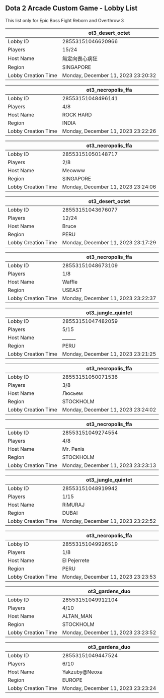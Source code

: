 ## Dota 2 Arcade Custom Game - Lobby List

This list only for Epic Boss Fight Reborn and Overthrow 3

|  | ot3_desert_octet |
| ------ | ------ |
| Lobby ID | 28553151046620966 |
| Players | 15/24 |
| Host Name | 無定向喪心病狂 |
| Region | SINGAPORE |
| Lobby Creation Time | Monday, December 11, 2023 23:20:32 |


|  | ot3_necropolis_ffa |
| ------ | ------ |
| Lobby ID | 28553151048496141 |
| Players | 4/8 |
| Host Name | ROCK HARD |
| Region | INDIA |
| Lobby Creation Time | Monday, December 11, 2023 23:22:26 |


|  | ot3_necropolis_ffa |
| ------ | ------ |
| Lobby ID | 28553151050148717 |
| Players | 2/8 |
| Host Name | Meowww |
| Region | SINGAPORE |
| Lobby Creation Time | Monday, December 11, 2023 23:24:06 |


|  | ot3_desert_octet |
| ------ | ------ |
| Lobby ID | 28553151043676077 |
| Players | 12/24 |
| Host Name | Bruce |
| Region | PERU |
| Lobby Creation Time | Monday, December 11, 2023 23:17:29 |


|  | ot3_necropolis_ffa |
| ------ | ------ |
| Lobby ID | 28553151048673109 |
| Players | 1/8 |
| Host Name | Waffle |
| Region | USEAST |
| Lobby Creation Time | Monday, December 11, 2023 23:22:37 |


|  | ot3_jungle_quintet |
| ------ | ------ |
| Lobby ID | 28553151047482059 |
| Players | 5/15 |
| Host Name | *______* |
| Region | PERU |
| Lobby Creation Time | Monday, December 11, 2023 23:21:25 |


|  | ot3_necropolis_ffa |
| ------ | ------ |
| Lobby ID | 28553151050071536 |
| Players | 3/8 |
| Host Name | Люсьем |
| Region | STOCKHOLM |
| Lobby Creation Time | Monday, December 11, 2023 23:24:02 |


|  | ot3_necropolis_ffa |
| ------ | ------ |
| Lobby ID | 28553151049274554 |
| Players | 4/8 |
| Host Name | Mr. Penis |
| Region | STOCKHOLM |
| Lobby Creation Time | Monday, December 11, 2023 23:23:13 |


|  | ot3_jungle_quintet |
| ------ | ------ |
| Lobby ID | 28553151048919942 |
| Players | 1/15 |
| Host Name | RiMURAJ |
| Region | DUBAI |
| Lobby Creation Time | Monday, December 11, 2023 23:22:52 |


|  | ot3_necropolis_ffa |
| ------ | ------ |
| Lobby ID | 28553151049926519 |
| Players | 1/8 |
| Host Name | El Pejerrete |
| Region | PERU |
| Lobby Creation Time | Monday, December 11, 2023 23:23:53 |


|  | ot3_gardens_duo |
| ------ | ------ |
| Lobby ID | 28553151049912104 |
| Players | 4/10 |
| Host Name | ALTAN_MAN |
| Region | STOCKHOLM |
| Lobby Creation Time | Monday, December 11, 2023 23:23:52 |


|  | ot3_gardens_duo |
| ------ | ------ |
| Lobby ID | 28553151049447524 |
| Players | 6/10 |
| Host Name | Yakzuby@Neoxa |
| Region | EUROPE |
| Lobby Creation Time | Monday, December 11, 2023 23:23:24 |


